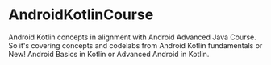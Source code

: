 # AndroidKotlinCourse
Android Kotlin concepts in alignment with Android Advanced Java Course.
So it's covering concepts and codelabs from Android Kotlin fundamentals or New! Android Basics in Kotlin or 
Advanced Android in Kotlin. 


